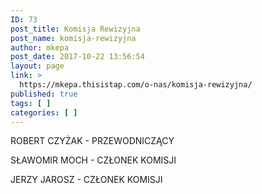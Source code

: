 ```yaml
---
ID: 73
post_title: Komisja Rewizyjna
post_name: komisja-rewizyjna
author: mkepa
post_date: 2017-10-22 13:56:54
layout: page
link: >
  https://mkepa.thisistap.com/o-nas/komisja-rewizyjna/
published: true
tags: [ ]
categories: [ ]
---
```

ROBERT CZYŻAK - PRZEWODNICZĄCY

SŁAWOMIR MOCH - CZŁONEK KOMISJI

JERZY JAROSZ - CZŁONEK KOMISJI